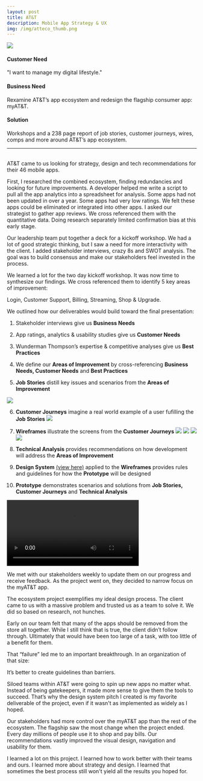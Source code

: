 ```yaml
---
layout: post
title: AT&T
description: Mobile App Strategy & UX
img: /img/atteco_thumb.png
---
```


<img class="img_scale" src="/img/atteco_cover.png"/>

#### Customer Need
"I want to manage my digital lifestyle."

#### Business Need
Rexamine AT&T’s app ecosystem and redesign the flagship consumer app: myAT&T.

#### Solution
Workshops and a 238 page report of  job stories, customer journeys, wires, comps and more around AT&T’s app ecosystem.

<hr>
<br>
AT&T came to us looking for strategy, design and tech recommendations for their 46 mobile apps.

First, I researched the combined ecosystem, finding redundancies and looking for future improvements. A developer helped me write a script to pull all the app analytics into a spreadsheet for analysis. Some apps had not been updated in over a year. Some apps had very low ratings. We felt these apps could be eliminated or integrated into other apps.  I asked our strategist to gather app reviews. We cross referenced them with the quantitative data. Doing research separately limited confirmation bias at this early stage.

Our leadership team put together a deck for a kickoff workshop. We had a lot of good strategic thinking, but I saw a need for more interactivity with the client. I added stakeholder interviews, crazy 8s and SWOT analysis. The goal was to build consensus and make our stakeholders feel invested in the process.

We learned a lot for the two day kickoff workshop. It was now time to synthesize our findings. We cross referenced them to identify 5 key areas of improvement:

Login, Customer Support, Billing, Streaming, Shop & Upgrade.

We outlined how our deliverables would build toward the final presentation:

1. Stakeholder interviews give us **Business Needs**

2. App ratings, analytics & usability studies give us **Customer Needs**

3. Wunderman Thompson’s expertise & competitive analyses give us **Best Practices**

4. We define our **Areas of Improvement** by cross-referencing **Business Needs, Customer Needs** and **Best Practices**

5. **Job Stories** distill key issues and scenarios from the **Areas of Improvement**
<img class="img_scale" src="/img/jobstory.png"/>

6. **Customer Journeys** imagine a real world example of a user fufilling the **Job Stories**
<a href="http://www.mrclintmiller.com/img/journey.png"><img class="img_scale" src="/img/journey.png"/></a>

7. **Wireframes** illustrate the screens from the **Customer Journeys**
<a href="http://www.mrclintmiller.com/img/wire001.png"><img class="img_scale" src="/img/wire001.png"/></a>
<a href="http://www.mrclintmiller.com/img/wire002.png"><img class="img_scale" src="/img/wire002.png"/></a>
<a href="http://www.mrclintmiller.com/img/wire003.png"><img class="img_scale" src="/img/wire003.png"/></a>
<a href="http://www.mrclintmiller.com/img/wire004.png"><img class="img_scale" src="/img/wire004.png"/></a>

8. **Technical Analysis** provides recommendations on how development will address the **Areas of Improvement**

9. **Design System** <a href="http://www.mrclintmiller.com/img/blueprint_ds.pdf" target="_blank">(view here)</a> applied to the **Wireframes** provides rules and guidelines for how the **Prototype** will be designed

10. **Prototype** demonstrates scenarios and solutions from **Job Stories, Customer Journeys** and **Technical Analysis**
<video class="vid1" width="350" controls>
  <source src="/img/prototype.mp4" type="video/mp4">
  Your browser does not support HTML5 video.
</video>


We met with our stakeholders weekly to update them on our progress and receive feedback. As the project went on, they decided to narrow focus on the myAT&T app.

The ecosystem project exemplifies my ideal design process. The client came to us with a massive problem and trusted us as a team to solve it. We did so based on research, not hunches.

Early on our team felt that many of the apps should be removed from the store all together. While I still think that is true, the client didn’t follow through. Ultimately that would have been too large of a task, with too little of a benefit for them. 

That “failure” led me to an important breakthrough. In an organization of that size:

It’s better to create guidelines than barriers.

Siloed teams within AT&T were going to spin up new apps no matter what. Instead of being gatekeepers, it made more sense to give them the tools to succeed. That’s why the design system pitch I created is my favorite deliverable of the project, even if it wasn't as implemented as widely as I hoped.

Our stakeholders had more control over the myAT&T app than the rest of the ecosystem. The flagship saw the most change when the project ended. Every day millions of people use it to shop and pay bills. Our recommendations vastly improved the visual design, navigation and usability for them.

I learned a lot on this project. I learned how to work better with their teams and ours. I learned more about strategy and design. I learned that sometimes the best process still won't yield all the results you hoped for.

